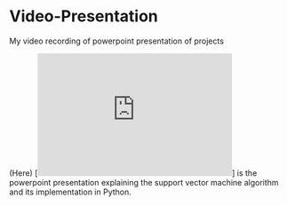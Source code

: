 # Video-Presentation
My video recording of powerpoint presentation of projects

(Here) [<iframe src="https://view.officeapps.live.com/op/embed.aspx?src=https%3A%2F%2Fraw%2Egithubusercontent%2Ecom%3A443%2FBeegie01%2FVideo%2DPresentation%2Fmain%2FOsagie%5FSVM%5Fpresentation%2Epptx&amp;wdAr=1.7777777777777777" width="350px" height="221px" frameborder="0">This is an embedded <a target="_blank" href="https://office.com">Microsoft Office</a> presentation, powered by <a target="_blank" href="https://office.com/webapps">Office</a>.</iframe>] is the powerpoint presentation explaining the support vector machine algorithm and its implementation in Python.
